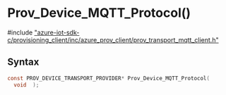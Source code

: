 # Prov_Device_MQTT_Protocol()

\#include ["azure-iot-sdk-c/provisioning_client/inc/azure_prov_client/prov_transport_mqtt_client.h"](../iot-c-ref-prov-transport-mqtt-client-h.md)  

## Syntax

```C
const PROV_DEVICE_TRANSPORT_PROVIDER* Prov_Device_MQTT_Protocol(
  void  );

```

